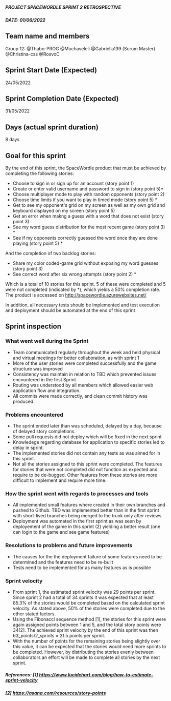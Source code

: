 
#####  PROJECT SPACEWORDLE SPRINT 2 RETROSPECTIVE  ######
#####  DATE: 01/06/2022  ######

## Team name and members                
Group 12: @Thabo-PROG
          @Muchaveleli
          @Gabriella139 (Scrum Master)
          @Christina-css
          @RosvoC

## Sprint Start Date (Expected)
24/05/2022

## Sprint Completion Date (Expected)
31/05/2022

## Days (actual sprint duration)
8 days

## Goal for this sprint
By the end of this sprint, the SpaceWordle product that must be achieved by completing the following stories:
 - Choose to sign in or sign up for an account (story point 1)
 - Create or enter valid username and password to sign in (story point 5)*
 - Choose multiplayer mode to play with random opponents (story point 2)
 - Choose time limits if you want to play in timed mode (story point 5) *
 - Get to see my opponent's grid on my screen as well as my own grid and    keyboard displayed on my screen (story point 5)
 - Get an error when makng a guess with a word that does not exist (story point 3)
 - See my word guess distribution for the most recent game (story point 3) *
 - See if my opponents correctly guessed the word once they are done playing (story point 5) *

 And the completion of two backlog stories:
 - Share my color coded-game grid without exposing my word guesses (story point 3)
 - See correct word after six wrong attempts (story point 2) *

 Which is a total of 10 stories for this sprint. 5 of these were completed and 5 were not completed (indicated by *), which yields a 50% completion rate. The product is accessed on http://spacewordle.azurewebsites.net/

In addition, all necessary tests should be implemented and test execution and deployment should be automated at the end of this sprint

## Sprint inspection

### What went well during the Sprint
 - Team communicated regularly throughout the week and held physical and virtual meetings for better collaboration, as with sprint 1
 - More of the user stories were completed successfully and the game structure was improved
 - Consistency was maintain in relation to TBD which prevented issues encountered in the first Sprint.
 - Routing was understood by all members which allowed easier web application flow and integration. 
 - All commits were made correctly, and clean commit history was produced.

### Problems encountered
 - The sprint ended later than was scheduled, delayed by a day, because of delayed story completions.
 - Some pull requests did not deploy which will be fixed in the next sprint 
 - Knowledege regarding database for application to specific stories led to delay in sprint.
 - The implemented stories did not contain any tests as was aimed for in this sprint. 
 - Not all the stories assigned to this sprint were completed. The features for stories that were not completed did not function as expected and require to be de-bugged. Other features from these stories are more difficult to implement and require more time. 

### How the sprint went with regards to processes and tools 
- All implemented small features where created in their own branches and pushed to Github. TBD was implemented better than in the first sprint with short-lived branches being merged to the trunk only after reviews
- Deployment was automated in the first sprint as was seen by deployement of the game in this sprint (2) yielding a better result (one can login to the game and see game features)

### Resolutions to problems and future improvements
- The causes for the the deployment failure of some features need to be determined and the features need to be re-built
- Tests need to be implemented for as many features as is possible

### Sprint velocity 

- From sprint 1, the estimated sprint velocity was 29 points per sprint. Since sprint 2 had a total of 34 sprints it was expected that at least 85.3% of the stories would be completed based on the calculated sprint velocity. As stated above, 50% of the stories were completed due to the other stated factors.  
- Using the Fibonacci sequence method [1], the stories for this sprint were again assigned points between 1 and 5, and the total story points were 34[2]. The achieved sprint velocity by the end of this sprint was then 63_points/2_sprints = 31.5 points per sprint. 
- With the number of points for the remaining stories being slightly over this value, it can be expected that the stories would need more sprints to be completed. However, by distributing the stories evenly between collaborators an effort will be made to complete all stories by the next sprint.

##### References: [1] https://www.lucidchart.com/blog/how-to-estimate-sprint-velocity
#####             [2] https://asana.com/resources/story-points